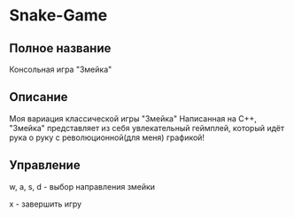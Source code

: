 # Snake-Game
## Полное название
Консольная игра "Змейка"
## Описание
Моя вариация классической игры "Змейка"
Написанная на C++, "Змейка" представляет из себя увлекательный геймплей, который идёт рука о руку с революционной(для меня) графикой!
## Управление
w, a, s, d - выбор направления змейки

x - завершить игру
